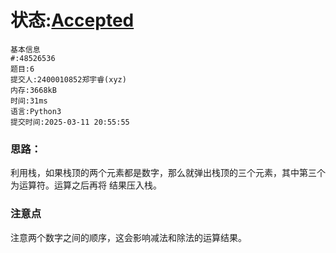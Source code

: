 # 状态:[Accepted](http://xzmdsa.openjudge.cn/2025hw2/solution/48526536/)
```
基本信息
#:48526536
题目:6
提交人:2400010852郑宇睿(xyz)
内存:3668kB
时间:31ms
语言:Python3
提交时间:2025-03-11 20:55:55
```

### 思路：
利用栈，如果栈顶的两个元素都是数字，那么就弹出栈顶的三个元素，其中第三个为运算符。运算之后再将
结果压入栈。

### 注意点
注意两个数字之间的顺序，这会影响减法和除法的运算结果。

